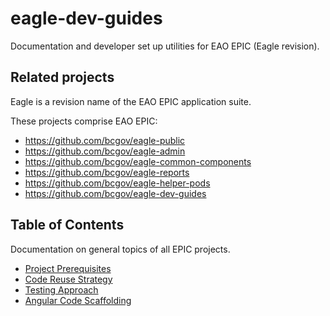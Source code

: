 # eagle-dev-guides

Documentation and developer set up utilities for EAO EPIC (Eagle revision).

## Related projects

Eagle is a revision name of the EAO EPIC application suite.

These projects comprise EAO EPIC:

* <https://github.com/bcgov/eagle-public>
* <https://github.com/bcgov/eagle-admin>
* <https://github.com/bcgov/eagle-common-components>
* <https://github.com/bcgov/eagle-reports>
* <https://github.com/bcgov/eagle-helper-pods>
* <https://github.com/bcgov/eagle-dev-guides>

## Table of Contents

Documentation on general topics of all EPIC projects.

* [Project Prerequisites](dev_guides/node_npm_requirements.md)
* [Code Reuse Strategy](dev_guides/code_reuse_strategy.md)
* [Testing Approach](dev_guides/testing_components.md)
* [Angular Code Scaffolding](dev_guides/angular_scaffolding.md)
